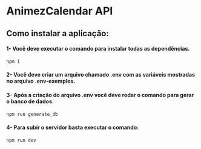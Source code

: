 # AnimezCalendar API


## Como instalar a aplicação:


#### 1- Você deve executar o comando para instalar todas as dependências.
```
npm i
```

#### 2- Você deve criar um arquivo chamado .env com as variáveis mostradas no arquivo .env-exemples.

#### 3- Após a criação do arquivo .env você deve rodar o comando para gerar o banco de dados.
```
npm run generate_db
```

#### 4- Para subir o servidor basta executar o comando:
```
npm run dev
```